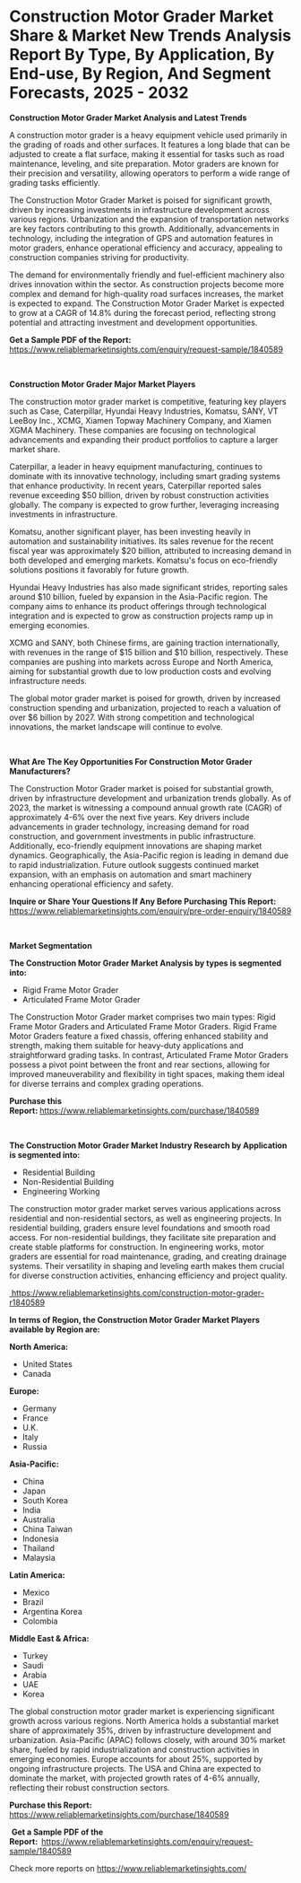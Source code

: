 <p><h1>Construction Motor Grader Market Share & Market New Trends Analysis Report By Type, By Application, By End-use, By Region, And Segment Forecasts, 2025 - 2032</h1></p><p><strong>Construction Motor Grader Market Analysis and Latest Trends</strong></p>
<p><p>A construction motor grader is a heavy equipment vehicle used primarily in the grading of roads and other surfaces. It features a long blade that can be adjusted to create a flat surface, making it essential for tasks such as road maintenance, leveling, and site preparation. Motor graders are known for their precision and versatility, allowing operators to perform a wide range of grading tasks efficiently.</p><p>The Construction Motor Grader Market is poised for significant growth, driven by increasing investments in infrastructure development across various regions. Urbanization and the expansion of transportation networks are key factors contributing to this growth. Additionally, advancements in technology, including the integration of GPS and automation features in motor graders, enhance operational efficiency and accuracy, appealing to construction companies striving for productivity.</p><p>The demand for environmentally friendly and fuel-efficient machinery also drives innovation within the sector. As construction projects become more complex and demand for high-quality road surfaces increases, the market is expected to expand. The Construction Motor Grader Market is expected to grow at a CAGR of 14.8% during the forecast period, reflecting strong potential and attracting investment and development opportunities.</p></p>
<p><strong>Get a Sample PDF of the Report:&nbsp;</strong> <a href="https://www.reliablemarketinsights.com/enquiry/request-sample/1840589?utm_campaign=3264&utm_medium=2&utm_source=Github&utm_content=ia&utm_term=11042025&utm_id=construction-motor-grader">https://www.reliablemarketinsights.com/enquiry/request-sample/1840589</a></p>
<p>&nbsp;</p>
<p><strong>Construction Motor Grader Major Market Players</strong></p>
<p><p>The construction motor grader market is competitive, featuring key players such as Case, Caterpillar, Hyundai Heavy Industries, Komatsu, SANY, VT LeeBoy Inc., XCMG, Xiamen Topway Machinery Company, and Xiamen XGMA Machinery. These companies are focusing on technological advancements and expanding their product portfolios to capture a larger market share.</p><p>Caterpillar, a leader in heavy equipment manufacturing, continues to dominate with its innovative technology, including smart grading systems that enhance productivity. In recent years, Caterpillar reported sales revenue exceeding $50 billion, driven by robust construction activities globally. The company is expected to grow further, leveraging increasing investments in infrastructure.</p><p>Komatsu, another significant player, has been investing heavily in automation and sustainability initiatives. Its sales revenue for the recent fiscal year was approximately $20 billion, attributed to increasing demand in both developed and emerging markets. Komatsu's focus on eco-friendly solutions positions it favorably for future growth.</p><p>Hyundai Heavy Industries has also made significant strides, reporting sales around $10 billion, fueled by expansion in the Asia-Pacific region. The company aims to enhance its product offerings through technological integration and is expected to grow as construction projects ramp up in emerging economies.</p><p>XCMG and SANY, both Chinese firms, are gaining traction internationally, with revenues in the range of $15 billion and $10 billion, respectively. These companies are pushing into markets across Europe and North America, aiming for substantial growth due to low production costs and evolving infrastructure needs.</p><p>The global motor grader market is poised for growth, driven by increased construction spending and urbanization, projected to reach a valuation of over $6 billion by 2027. With strong competition and technological innovations, the market landscape will continue to evolve.</p></p>
<p>&nbsp;</p>
<p><strong>What Are The Key Opportunities For Construction Motor Grader Manufacturers?</strong></p>
<p><p>The Construction Motor Grader market is poised for substantial growth, driven by infrastructure development and urbanization trends globally. As of 2023, the market is witnessing a compound annual growth rate (CAGR) of approximately 4-6% over the next five years. Key drivers include advancements in grader technology, increasing demand for road construction, and government investments in public infrastructure. Additionally, eco-friendly equipment innovations are shaping market dynamics. Geographically, the Asia-Pacific region is leading in demand due to rapid industrialization. Future outlook suggests continued market expansion, with an emphasis on automation and smart machinery enhancing operational efficiency and safety.</p></p>
<p><strong>Inquire or Share Your Questions If Any Before Purchasing This Report:</strong> <a href="https://www.reliablemarketinsights.com/enquiry/pre-order-enquiry/1840589?utm_campaign=3264&utm_medium=2&utm_source=Github&utm_content=ia&utm_term=11042025&utm_id=construction-motor-grader">https://www.reliablemarketinsights.com/enquiry/pre-order-enquiry/1840589</a></p>
<p>&nbsp;</p>
<p><strong>Market Segmentation</strong></p>
<p><strong>The Construction Motor Grader Market Analysis by types is segmented into:</strong></p>
<p><ul><li>Rigid Frame Motor Grader</li><li>Articulated Frame Motor Grader</li></ul></p>
<p><p>The Construction Motor Grader market comprises two main types: Rigid Frame Motor Graders and Articulated Frame Motor Graders. Rigid Frame Motor Graders feature a fixed chassis, offering enhanced stability and strength, making them suitable for heavy-duty applications and straightforward grading tasks. In contrast, Articulated Frame Motor Graders possess a pivot point between the front and rear sections, allowing for improved maneuverability and flexibility in tight spaces, making them ideal for diverse terrains and complex grading operations.</p></p>
<p><strong>Purchase this Report:&nbsp;</strong><a href="https://www.reliablemarketinsights.com/purchase/1840589?utm_campaign=3264&utm_medium=2&utm_source=Github&utm_content=ia&utm_term=11042025&utm_id=construction-motor-grader">https://www.reliablemarketinsights.com/purchase/1840589</a></p>
<p>&nbsp;</p>
<p><strong>The Construction Motor Grader Market Industry Research by Application is segmented into:</strong></p>
<p><ul><li>Residential Building</li><li>Non-Residential Building</li><li>Engineering Working</li></ul></p>
<p><p>The construction motor grader market serves various applications across residential and non-residential sectors, as well as engineering projects. In residential building, graders ensure level foundations and smooth road access. For non-residential buildings, they facilitate site preparation and create stable platforms for construction. In engineering works, motor graders are essential for road maintenance, grading, and creating drainage systems. Their versatility in shaping and leveling earth makes them crucial for diverse construction activities, enhancing efficiency and project quality.</p></p>
<p><a href="https://www.reliablemarketinsights.com/construction-motor-grader-r1840589?utm_campaign=3264&utm_medium=2&utm_source=Github&utm_content=ia&utm_term=11042025&utm_id=construction-motor-grader">&nbsp;https://www.reliablemarketinsights.com/construction-motor-grader-r1840589</a></p>
<p><strong>In terms of Region, the Construction Motor Grader Market Players available by Region are:</strong></p>
<p>
    <p> <strong> North America: </strong>
        <ul>
            <li>United States</li>
            <li>Canada</li>
        </ul>
        </p> 
    <p> <strong> Europe: </strong>
        <ul>
            <li>Germany</li>
            <li>France</li>
            <li>U.K.</li>
            <li>Italy</li>
            <li>Russia</li>
        </ul>
        </p> 
    <p> <strong> Asia-Pacific: </strong>
        <ul>
            <li>China</li>
            <li>Japan</li>
            <li>South Korea</li>
            <li>India</li>
            <li>Australia</li>
            <li>China Taiwan</li>
            <li>Indonesia</li>
            <li>Thailand</li>
            <li>Malaysia</li>
        </ul>
        </p> 
    <p> <strong> Latin America: </strong>
        <ul>
            <li>Mexico</li>
            <li>Brazil</li>
            <li>Argentina Korea</li>
            <li>Colombia</li>
        </ul>
        </p> 
    <p> <strong> Middle East & Africa: </strong>
        <ul>
            <li>Turkey</li>
            <li>Saudi</li>
            <li>Arabia</li>
            <li>UAE</li>
            <li>Korea</li>
        </ul>
    </p>
    </p>
<p><p>The global construction motor grader market is experiencing significant growth across various regions. North America holds a substantial market share of approximately 35%, driven by infrastructure development and urbanization. Asia-Pacific (APAC) follows closely, with around 30% market share, fueled by rapid industrialization and construction activities in emerging economies. Europe accounts for about 25%, supported by ongoing infrastructure projects. The USA and China are expected to dominate the market, with projected growth rates of 4-6% annually, reflecting their robust construction sectors.</p></p>
<p><strong>Purchase this Report: </strong><a href="https://www.reliablemarketinsights.com/purchase/1840589?utm_campaign=3264&utm_medium=2&utm_source=Github&utm_content=ia&utm_term=11042025&utm_id=construction-motor-grader">https://www.reliablemarketinsights.com/purchase/1840589</a></p>
<p>&nbsp;<strong>Get a Sample PDF of the Report:&nbsp;&nbsp;</strong><a href="https://www.reliablemarketinsights.com/enquiry/request-sample/1840589?utm_campaign=3264&utm_medium=2&utm_source=Github&utm_content=ia&utm_term=11042025&utm_id=construction-motor-grader">https://www.reliablemarketinsights.com/enquiry/request-sample/1840589</a></p>
<p><strong></strong></p>
<p>Check more reports on <a href="https://www.reliablemarketinsights.com/?utm_campaign=3264&utm_medium=2&utm_source=Github&utm_content=ia&utm_term=11042025&utm_id=construction-motor-grader">https://www.reliablemarketinsights.com/</a></p>